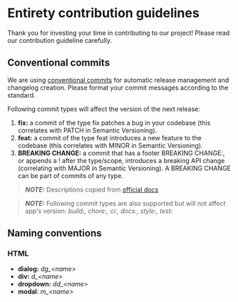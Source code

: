 # Entirety contribution guidelines

Thank you for investing your time in contributing to our project!
Please read our contribution guideline carefully.

## Conventional commits

We are using [conventional commits](https://www.conventionalcommits.org/)
for automatic release management and changelog creation.
Please format your commit messages according to the standard.

Following commit types will affect the version of the next release:

1. **fix:** a commit of the type fix patches a bug in your codebase (this correlates with PATCH in Semantic Versioning).
2. **feat:** a commit of the type feat introduces a new feature to the codebase (this correlates with MINOR in Semantic Versioning).
3. **BREAKING CHANGE:** a commit that has a footer BREAKING CHANGE:, or appends a ! after the type/scope, introduces a breaking API change (correlating with MAJOR in Semantic Versioning). A BREAKING CHANGE can be part of commits of any type.


> **_NOTE:_** Descriptions copied from [official docs](https://www.conventionalcommits.org/en/v1.0.0/#specification)

> **_NOTE:_** Following commit types are also supported but will not affect app's version: _build:, chore:, ci:, docs:,
> style:, test:_

## Naming conventions

### HTML

* **dialog:** _dg\_\<name\>_
* **div:** _d\_\<name\>_
* **dropdown:** _dd\_\<name\>_
* **modal**: _m\_\<name\>_
